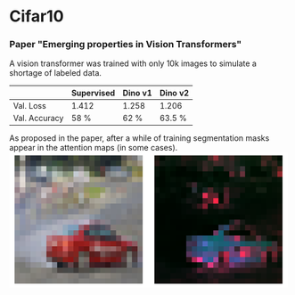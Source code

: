
# Cifar10

### Paper "Emerging properties in Vision Transformers"
A vision transformer was trained with only 10k images to simulate a shortage of labeled data.

|               |  Supervised |  Dino v1  |  Dino v2 |
|---------------|-------------|-----------|----------|
| Val. Loss     |  1.412      |  1.258    |  1.206   |
| Val. Accuracy |  58 %       |  62 %     |  63.5 %  |

As proposed in the paper, after a while of training segmentation masks appear in the
attention maps (in some cases).
<img src="images/emerging_properties_car.png" width="500px"/>
